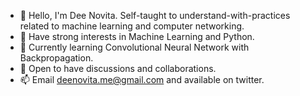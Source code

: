 - 👋 Hello, I'm Dee Novita. Self-taught to understand-with-practices related to machine learning and computer networking.
- 👀 Have strong interests in Machine Learning and Python.
- 🌱 Currently learning Convolutional Neural Network with Backpropagation.
- 💞️ Open to have discussions and collaborations.
- 📫 Email deenovita.me@gmail.com and available on twitter.

<!---
deenovita/deenovita is a ✨ special ✨ repository because its `README.md` (this file) appears on your GitHub profile.
You can click the Preview link to take a look at your changes.
--->
